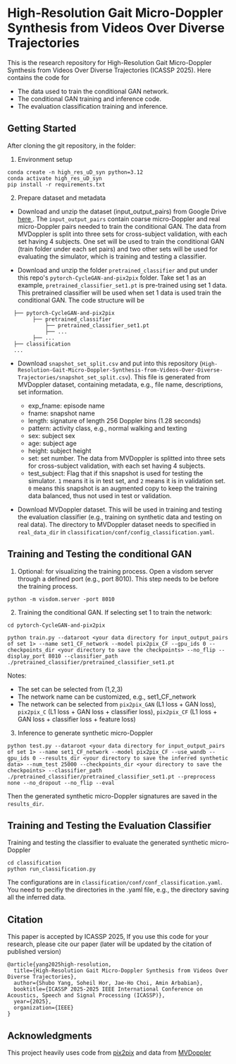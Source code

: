 # High-Resolution Gait Micro-Doppler Synthesis from Videos Over Diverse Trajectories
This is the research repository for High-Resolution Gait Micro-Doppler Synthesis from Videos Over Diverse Trajectories (ICASSP 2025). Here contains the code for
* The data used to train the conditional GAN network. 
* The conditional GAN training and inference code. 
* The evaluation classification training and inference.

## Getting Started
After cloning the git repository, in the folder:
1. Environment setup
```
conda create -n high_res_uD_syn python=3.12
conda activate high_res_uD_syn
pip install -r requirements.txt
```

2. Prepare dataset and metadata
* Download and unzip the dataset (input_output_pairs) from Google Drive <a href="https://drive.google.com/drive/folders/1-WcWbp9jiQaMMYGYxy7UYuBqHI5T65HD?usp=sharing"> here </a>. 
The `input_output_pairs` contain coarse micro-Doppler and real micro-Doppler pairs needed to train the conditional GAN. The data from MVDoppler is split into three sets for cross-subject validation, with each set having 4 subjects. One set will be used to train the conditional GAN (train folder under each set pairs) and two other sets will be used for evaluating the simulator, which is training and testing a classifier. 

* Download and unzip the folder `pretrained_classifier` and put under this repo's `pytorch-CycleGAN-and-pix2pix` folder. Take set 1 as an example, `pretrained_classifier_set1.pt` is pre-trained using set 1 data. This pretrained classifier will be used when set 1 data is used train the conditional GAN.
The code structure will be 
```
  ├── pytorch-CycleGAN-and-pix2pix
        ├── pretrained_classifier
            ├── pretrained_classifier_set1.pt
            ├── ...
        ├── ...
  ├── classification
  ...
```

* Download `snapshot_set_split.csv` and put into this repository (`High-Resolution-Gait-Micro-Doppler-Synthesis-from-Videos-Over-Diverse-Trajectories/snapshot_set_split.csv`). 
This file is generated from MVDoppler dataset, containing metadata, e.g., file name, descriptions, set information.

  - exp_fname: episode name 
  - fname: snapshot name
  - length: signature of length 256 Doppler bins (1.28 seconds)
  - pattern: activity class, e.g., normal walking and texting
  - sex: subject sex
  - age: subject age
  - height: subject height
  - set: set number. The data from MVDoppler is splitted into three sets for cross-subject validation, with each set having 4 subjects.
  - test_subject: Flag that if this snapshot is used for testing the simulator. `1` means it is in test set, and `2` means it is in validation set. `0` means this snapshot is an augmented copy to keep the training data balanced, thus not used in test or validation.

* Download MVDoppler dataset. This will be used in training and testing the evaluation classifier (e.g., training on synthetic data and testing on real data). The directory to MVDoppler dataset needs to specified in `real_data_dir` in `classification/conf/config_classification.yaml`.

## Training and Testing the conditional GAN
1. Optional: for visualizing the training process. Open a visdom server through a defined port (e.g., port 8010). This step needs to be before the training process. 
```
python -m visdom.server -port 8010
```

2. Training the conditional GAN. If selecting set 1 to train the network:
```
cd pytorch-CycleGAN-and-pix2pix

python train.py --dataroot <your data directory for input_output_pairs of set 1> --name set1_CF_network --model pix2pix_CF --gpu_ids 0 --checkpoints_dir <your directory to save the checkpoints> --no_flip --display_port 8010 --classifier_path ./pretrained_classifier/pretrained_classifier_set1.pt
```
Notes:
* The set can be selected from (1,2,3)
* The network name can be customized, e.g., set1_CF_network
* The network can be selected from `pix2pix_GAN` (L1 loss + GAN loss), `pix2pix_C` (L1 loss + GAN loss + classifier loss), `pix2pix_CF` (L1 loss + GAN loss + classifier loss + feature loss)

3. Inference to generate synthetic micro-Doppler
```
python test.py --dataroot <your data directory for input_output_pairs of set 1> --name set1_CF_network --model pix2pix_CF --use_wandb --gpu_ids 0 --results_dir <your directory to save the inferred synthetic data> --num_test 25000 --checkpoints_dir <your directory to save the checkpoints> --classifier_path ./pretrained_classifier/pretrained_classifier_set1.pt --preprocess none --no_dropout --no_flip --eval
```
Then the generated synthetic micro-Doppler signatures are saved in the `results_dir`.

## Training and Testing the Evaluation Classifier
Training and testing the classifier to evaluate the generated synthetic micro-Doppler
```
cd classification
python run_classification.py
```
The configurations are in `classification/conf/conf_classification.yaml`. You need to pecifiy the directories in the .yaml file, e.g., the directory saving all the inferred data.

## Citation
This paper is accepted by ICASSP 2025, If you use this code for your research, please cite our paper (later will be updated by the citation of published version)
```
@article{yang2025high-resolution,
  title={High-Resolution Gait Micro-Doppler Synthesis from Videos Over Diverse Trajectories},
  author={Shubo Yang, Soheil Hor, Jae-Ho Choi, Amin Arbabian},
  booktitle={ICASSP 2025-2025 IEEE International Conference on Acoustics, Speech and Signal Processing (ICASSP)},
  year={2025},
  organization={IEEE}
}
```

## Acknowledgments
This project heavily uses code from [pix2pix](https://github.com/junyanz/pytorch-CycleGAN-and-pix2pix.git) and data from [MVDoppler](https://mvdoppler.github.io/)
